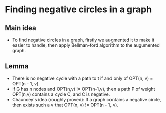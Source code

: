 # Finding negative circles in a graph
## Main idea
  * To find negative circles in a graph, firstly we augmented it to make it easier to handle, then apply Bellman-ford algorithm to the augumented graph.
## Lemma
  * There is no negative cycle with a path to t if and only of OPT(n, v) = OPT(n - 1, v).
  * If G has n nodes and OPT(n,v) != OPT(n-1,v), then a path P of weight OPT(n,v) contains a cycle C, and C is negative.
  * Chauncey's idea (roughly proved): If a graph contains a negative circle, then exists such a v that OPT(n, v) != OPT(n - 1, v).